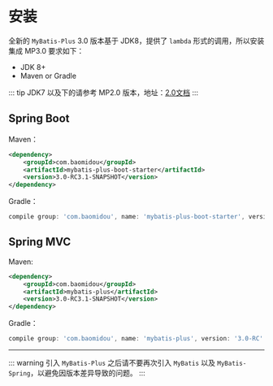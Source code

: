 # 安装

全新的 `MyBatis-Plus` 3.0 版本基于 JDK8，提供了 `lambda` 形式的调用，所以安装集成 MP3.0 要求如下：

- JDK 8+
- Maven or Gradle

::: tip
JDK7 以及下的请参考 MP2.0 版本，地址：[2.0文档](#)
:::

## Spring Boot

Maven：

```xml
<dependency>
    <groupId>com.baomidou</groupId>
    <artifactId>mybatis-plus-boot-starter</artifactId>
    <version>3.0-RC3.1-SNAPSHOT</version>
</dependency>
```

Gradle：

```groovy
compile group: 'com.baomidou', name: 'mybatis-plus-boot-starter', version: '3.0-RC'
```

## Spring MVC

Maven:

```xml
<dependency>
    <groupId>com.baomidou</groupId>
    <artifactId>mybatis-plus</artifactId>
    <version>3.0-RC3.1-SNAPSHOT</version>
</dependency>
```

Gradle：

```groovy
compile group: 'com.baomidou', name: 'mybatis-plus', version: '3.0-RC'
```

---

::: warning
引入 `MyBatis-Plus` 之后请不要再次引入 `MyBatis` 以及 `MyBatis-Spring`，以避免因版本差异导致的问题。
:::
